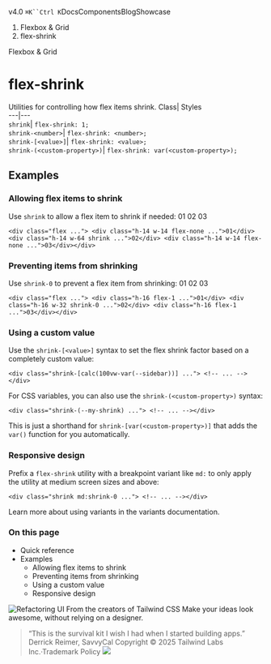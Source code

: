 v4.0
`⌘K``Ctrl K`DocsComponentsBlogShowcase
  1. Flexbox & Grid
  2. flex-shrink


Flexbox & Grid
# flex-shrink
Utilities for controlling how flex items shrink.
Class| Styles  
---|---  
`shrink`| `flex-shrink: 1;`  
`shrink-<number>`| `flex-shrink: <number>;`  
`shrink-[<value>]`| `flex-shrink: <value>;`  
`shrink-(<custom-property>)`| `flex-shrink: var(<custom-property>);`  
## Examples
### Allowing flex items to shrink
Use `shrink` to allow a flex item to shrink if needed:
01
02
03
```
<div class="flex ..."> <div class="h-14 w-14 flex-none ...">01</div> <div class="h-14 w-64 shrink ...">02</div> <div class="h-14 w-14 flex-none ...">03</div></div>
```

### Preventing items from shrinking
Use `shrink-0` to prevent a flex item from shrinking:
01
02
03
```
<div class="flex ..."> <div class="h-16 flex-1 ...">01</div> <div class="h-16 w-32 shrink-0 ...">02</div> <div class="h-16 flex-1 ...">03</div></div>
```

### Using a custom value
Use the `shrink-[<value>]` syntax to set the flex shrink factor based on a completely custom value:
```
<div class="shrink-[calc(100vw-var(--sidebar))] ..."> <!-- ... --></div>
```

For CSS variables, you can also use the `shrink-(<custom-property>)` syntax:
```
<div class="shrink-(--my-shrink) ..."> <!-- ... --></div>
```

This is just a shorthand for `shrink-[var(<custom-property>)]` that adds the `var()` function for you automatically.
### Responsive design
Prefix a `flex-shrink` utility with a breakpoint variant like `md:` to only apply the utility at medium screen sizes and above:
```
<div class="shrink md:shrink-0 ..."> <!-- ... --></div>
```

Learn more about using variants in the variants documentation.
### On this page
  * Quick reference
  * Examples
    * Allowing flex items to shrink
    * Preventing items from shrinking
    * Using a custom value
    * Responsive design


![Refactoring UI](https://tailwindcss.com/_next/image?url=%2F_next%2Fstatic%2Fmedia%2Fbook-promo.27d91093.png&w=256&q=75)
From the creators of Tailwind CSS
Make your ideas look awesome, without relying on a designer.
> “This is the survival kit I wish I had when I started building apps.”
> Derrick Reimer, SavvyCal
Copyright © 2025 Tailwind Labs Inc.·Trademark Policy
![](https://cdn.usefathom.com/?h=https%3A%2F%2Ftailwindcss.com&p=%2Fdocs%2Fflex-shrink&r=&sid=PMFMDJGK&qs=%7B%7D&cid=54960000)
